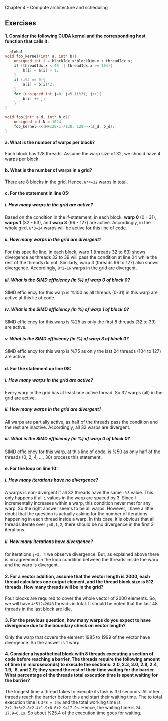 Chapter 4 - Compute architecture and scheduling

## Exercises

#### 1. Consider the following CUDA kernel and the corresponding host function that calls it:

```c++
__global__
void foo_kernel(int* a, int* b){
    unsigned int i = blockIdx.x*blockDim.x + threadIdx.x;
    if (threadIdx.x < 40 || threadIdx.x >= 104){
        b[i] = a[i] + 1;
    }
    if (i%2 == 0){
        a[i] = b[i]*2;
    }
    for (unsigned int j=0; j<5-(i%3); j++){
        b[i] += j;
    }
}

void foo(int* a_d, int* b_d){
    unsigned int N = 1024;
    foo_kernel<<<(N+128-1)/128, 128>>>(a_d, b_d);
}
```

#### a. What is the number of warps per block?

Each block has 128 threads. Assume the warp size of 32, we should have 4 warps per block.

#### b. What is the number of warps in a grid?

There are 8 blocks in the grid. Hence, `8*4=32` warps in total.

#### c. For the statement in line 05:

##### i. How many warps in the grid are active?

Based on the condition in the if-statement, in each block, **warp 0** (0 - 31), **warps 1** (32 - 63), and **warp 3** (96 - 127) are active. Accordingly, in the whole gird, `8*3=24` warps will be active for this line of code.

#####  ii. How many warps in the grid are divergent?

For this specific line, in each block, warp 1 (threads 32 to 63) shows divergence as threads 32 to 39 will pass the condition at line 04 while the rest of the threads do not. Similarly, warp 3 (threads 96 to 127) also shows divergence. Accordingly, `8*2=16` warps in the grid are divergent.

##### iii. What is the SIMD efficiency (in %) of warp 0 of block 0?

SIMD efficiency for this warp is %100 as all threads (0-31) in this warp are active at this lie of code.

##### iv. What is the SIMD efficiency (in %) of warp 1 of block 0?

SIMD efficiency for this warp is %25 as only the first 8 threads (32 to 39) are active.

##### v. What is the SIMD efficiency (in %) of warp 3 of block 0?

SIMD efficiency for this warp is %75 as only the last 24 threads (104 to 127) are active.

#### d. For the statement on line 08:

##### i. How many warps in the grid are active?

Every warp in the grid has at least one active thread. So 32 warps (all) in the grid are active.

##### ii. How many warps in the grid are divergent?

All warps are partially active, as half of the threads pass the condition and the rest are inactive. Accordingly, all 32 warps are divergent.

##### iii. What is the SIMD efficiency (in %) of warp 0 of block 0?

SIMD efficiency for this warp, at this line of code, is %50 as only half of the threads (0, 2, 4, ..., 30) process this statement.

#### e. For the loop on line 10:

##### i. How many iterations have no divergence?

A warps is non-divergent if all 32 threads have the same `i%3` value. This only happens if all `i` values in the warp are spaced by 3. Since I incrementally increases within a warp, this condition never met for any warp. So the right answer seems to be all warps. However, I have a little doubt that the question is actually asking for the number of iterations happening in each thread inside a warp. In this case, it is obvious that all threads iterate over `j=0,1,2`, there should be no divergence in the first 3 iterations.

##### ii. How many iterations have divergence?

for iterations `j=3, 4` we observe divergence. But, as explained above there is no agreement in the loop condition between the threads inside the warp and the warp is divergent.

#### 2. For a vector addition, assume that the vector length is 2000, each thread calculates one output element, and the thread block size is 512 threads. How many threads will be in the grid?

Four blocks are required to cover the whole vector of 2000 elements. So, we will have `4*512=2048` threads in  total. It should be noted that the last 48 threads in the last block are idle.

#### 3. For the previous question, how many warps do you expect to have divergence due to the boundary check on vector length?

Only the warp that covers the element 1985 to 1999 of the vector have divergence. So the answer is 1 warp.

#### 4. Consider a hypothetical block with 8 threads executing a section of code before reaching a barrier. The threads require the following amount of time (in microseconds) to execute the sections: 2.0, 2.3, 3.0, 2.8, 2.4, 1.9, .6, and 2.9; they spend the rest of their time waiting for the barrier. What percentage of the threads total execution time is spent waiting for the barrier?

The longest time a thread takes to execute its task is 3.0 seconds. All other threads reach the barrier before this and start their waiting time. The to total execution time is `3*8 = 24s` and the total working time is `2+2.3+3+2.8+2.4+1.9+0.6+2.9=17.9s`. Hence, the waiting time is `24-17.9=6.1s`. So about %25.4 of the execution time goes for waiting.





